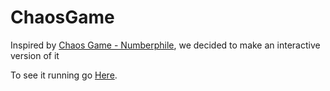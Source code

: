# ChaosGame

Inspired by [Chaos Game - Numberphile](https://www.youtube.com/watch?v=kbKtFN71Lfs), 
we decided to make an interactive version of it


To see it running go [Here](https://the-brains.github.io/ChaosGame/).
